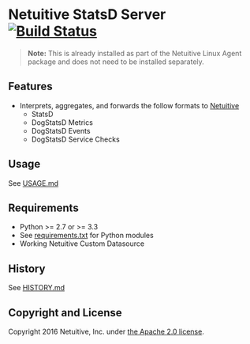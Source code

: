 Netuitive StatsD Server [![Build Status](https://travis-ci.org/Netuitive/netuitive-statsd.svg?branch=master)](https://travis-ci.org/Netuitive/netuitive-statsd)
=======================

>**Note:** This is already installed as part of the Netuitive Linux Agent package and does not need to be installed separately.

Features
--------

* Interprets, aggregates, and forwards the follow formats to [Netuitive](http://www.netuitive.com/)
    * StatsD
    * DogStatsD Metrics
    * DogStatsD Events
    * DogStatsD Service Checks


Usage
-----
See [USAGE.md](USAGE.md)


Requirements
------------

- Python >= 2.7 or >= 3.3
- See [requirements.txt](requirements.txt) for Python modules
- Working Netuitive Custom Datasource


History
-------

See [HISTORY.md](HISTORY.md)


Copyright and License
---------------------

Copyright 2016 Netuitive, Inc. under [the Apache 2.0 license](LICENSE).
